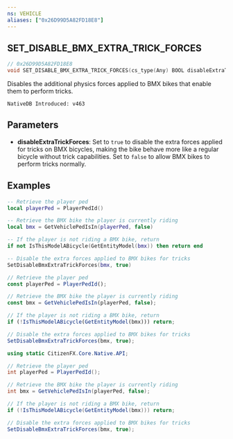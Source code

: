 ```yaml
---
ns: VEHICLE
aliases: ["0x26D99D5A82FD18E8"]
---
```

## SET_DISABLE_BMX_EXTRA_TRICK_FORCES

```c
// 0x26D99D5A82FD18E8
void SET_DISABLE_BMX_EXTRA_TRICK_FORCES(cs_type(Any) BOOL disableExtraTrickForces);
```

Disables the additional physics forces applied to BMX bikes that enable them to perform tricks.

```
NativeDB Introduced: v463
```

## Parameters
* **disableExtraTrickForces**: Set to `true` to disable the extra forces applied for tricks on BMX bicycles, making the bike behave more like a regular bicycle without trick capabilities. Set to `false` to allow BMX bikes to perform tricks normally.

## Examples
```lua
-- Retrieve the player ped
local playerPed = PlayerPedId()

-- Retrieve the BMX bike the player is currently riding
local bmx = GetVehiclePedIsIn(playerPed, false)

-- If the player is not riding a BMX bike, return
if not IsThisModelABicycle(GetEntityModel(bmx)) then return end

-- Disable the extra forces applied to BMX bikes for tricks
SetDisableBmxExtraTrickForces(bmx, true)
```

```js
// Retrieve the player ped
const playerPed = PlayerPedId();

// Retrieve the BMX bike the player is currently riding
const bmx = GetVehiclePedIsIn(playerPed, false);

// If the player is not riding a BMX bike, return
if (!IsThisModelABicycle(GetEntityModel(bmx))) return;

// Disable the extra forces applied to BMX bikes for tricks
SetDisableBmxExtraTrickForces(bmx, true);
```

```cs
using static CitizenFX.Core.Native.API;

// Retrieve the player ped
int playerPed = PlayerPedId();

// Retrieve the BMX bike the player is currently riding
int bmx = GetVehiclePedIsIn(playerPed, false);

// If the player is not riding a BMX bike, return
if (!IsThisModelABicycle(GetEntityModel(bmx))) return;

// Disable the extra forces applied to BMX bikes for tricks
SetDisableBmxExtraTrickForces(bmx, true);
```
